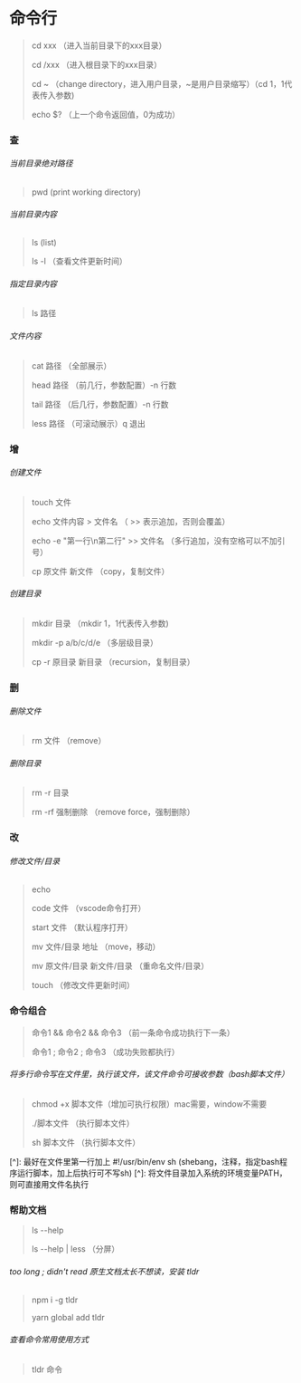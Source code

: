 # 命令行

> cd xxx （进入当前目录下的xxx目录）
>
> cd /xxx （进入根目录下的xxx目录）
>
> cd ~  （change directory，进入用户目录，~是用户目录缩写）（cd $1，$1代表传入参数)
>
> echo $? （上一个命令返回值，0为成功）

### 查

###### 当前目录绝对路径

> pwd   (print working directory)

###### 当前目录内容

> ls   (list) 	
>
> ls -l （查看文件更新时间）

###### 指定目录内容

> ls 路径

###### 文件内容

> cat 路径 （全部展示）
>
> head 路径  （前几行，参数配置）-n  行数
>
> tail 路径  （后几行，参数配置）-n  行数
>
> less 路径  （可滚动展示）q  退出

###  增

###### 创建文件

> touch  文件
>
> echo 文件内容 > 文件名  （ >> 表示追加，否则会覆盖）
>
> echo -e "第一行\n第二行" >>  文件名  （多行追加，没有空格可以不加引号）
>
> cp 原文件 新文件  （copy，复制文件）

###### 创建目录

> mkdir 目录 （mkdir $1，$1代表传入参数)
>
> mkdir -p a/b/c/d/e    （多层级目录）
>
> cp -r 原目录 新目录 （recursion，复制目录）

### 删

###### 删除文件

> rm 文件 （remove）

###### 删除目录

> rm -r 目录
>
> rm -rf  强制删除 （remove force，强制删除）

### 改

###### 修改文件/目录

> echo
>
> code 文件 （vscode命令打开）
>
> start 文件 （默认程序打开）
>
> mv 文件/目录 地址 （move，移动）
>
> mv 原文件/目录 新文件/目录 （重命名文件/目录）
>
> touch （修改文件更新时间）

### 命令组合

> 命令1 && 命令2 && 命令3 （前一条命令成功执行下一条）
>
> 命令1 ; 命令2 ; 命令3 （成功失败都执行）

###### 将多行命令写在文件里，执行该文件，该文件命令可接收参数（bash脚本文件）

> chmod +x  脚本文件（增加可执行权限）mac需要，window不需要
>
> ./脚本文件 （执行脚本文件）
>
> sh 脚本文件 （执行脚本文件）

[^]: 最好在文件里第一行加上  #!/usr/bin/env sh (shebang，注释，指定bash程序运行脚本，加上后执行可不写sh)
[^]: 将文件目录加入系统的环境变量PATH，则可直接用文件名执行



### 帮助文档

> ls --help 
>
> ls --help | less （分屏）

###### too long ;  didn't read  原生文档太长不想读，安装 tldr

> npm i -g tldr
>
> yarn global add tldr

###### 查看命令常用使用方式

> tldr 命令